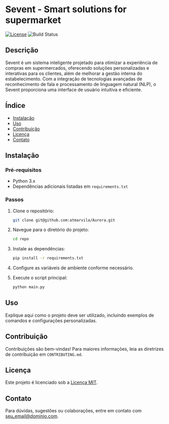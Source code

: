 # Sevent - Smart solutions for supermarket

[![License](https://img.shields.io/badge/license-MIT-blue.svg)](LICENSE) ![Build Status](https://img.shields.io/badge/build-passing-brightgreen)

## Descrição

Sevent é um sistema inteligente projetado para otimizar a experiência de compras em supermercados, oferecendo soluções personalizadas e interativas para os clientes, além de melhorar a gestão interna do estabelecimento. Com a integração de tecnologias avançadas de reconhecimento de fala e processamento de linguagem natural (NLP), o Sevent proporciona uma interface de usuário intuitiva e eficiente.

## Índice

- [Instalação](#instalação)
- [Uso](#uso)
- [Contribuição](#contribuição)
- [Licença](#licença)
- [Contato](#contato)

## Instalação

### Pré-requisitos

- Python 3.x
- Dependências adicionais listadas em `requirements.txt`

### Passos

1. Clone o repositório:

    ```bash
    git clone git@github.com:atmarvila/Aurora.git
    ```

2. Navegue para o diretório do projeto:

    ```bash
    cd repo
    ```

3. Instale as dependências:

    ```bash
    pip install -r requirements.txt
    ```

4. Configure as variáveis de ambiente conforme necessário.

5. Execute o script principal:

    ```bash
    python main.py
    ```

## Uso

Explique aqui como o projeto deve ser utilizado, incluindo exemplos de comandos e configurações personalizadas.

## Contribuição

Contribuições são bem-vindas! Para maiores informações, leia as diretrizes de contribuição em `CONTRIBUTING.md`.

## Licença

Este projeto é licenciado sob a [Licença MIT](LICENSE).

## Contato

Para dúvidas, sugestões ou colaborações, entre em contato com [seu_email@dominio.com](mailto:seu_email@dominio.com).
